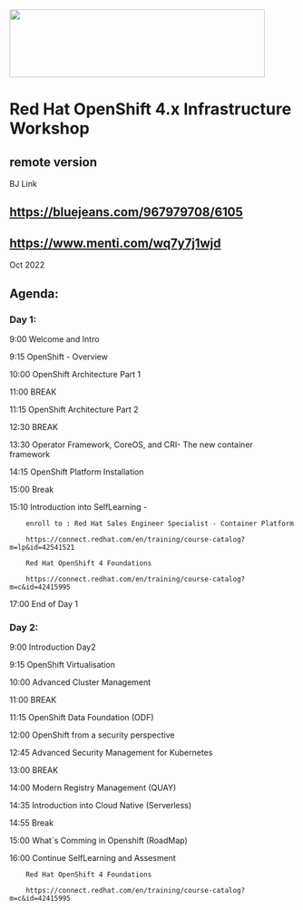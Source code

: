 <img src="https://github.com/alfbach/OCP_Arch/blob/master/logo.png" width="450" height="120">


# Red Hat OpenShift 4.x Infrastructure Workshop
## remote version

BJ Link 

## https://bluejeans.com/967979708/6105

## https://www.menti.com/wq7y7j1wjd

Oct 2022

## Agenda:

### Day 1:

9:00		Welcome and Intro	

9:15		OpenShift - Overview

10:00		OpenShift Architecture Part 1

11:00		BREAK		

11:15		OpenShift Architecture Part 2

12:30		BREAK

13:30		Operator Framework, CoreOS, and CRI- The new container framework

14:15		OpenShift Platform Installation

15:00		Break

15:10		Introduction into SelfLearning - 

		enroll to : Red Hat Sales Engineer Specialist - Container Platform

		https://connect.redhat.com/en/training/course-catalog?m=lp&id=42541521 
		
		Red Hat OpenShift 4 Foundations

		https://connect.redhat.com/en/training/course-catalog?m=c&id=42415995

17:00		End of Day 1

### Day 2:

9:00		Introduction Day2

9:15		OpenShift Virtualisation		

10:00		Advanced Cluster Management

11:00		BREAK

11:15		OpenShift Data Foundation (ODF)

12:00		OpenShift from a security perspective

12:45		Advanced Security Management for Kubernetes 

13:00		BREAK
		
14:00		Modern Registry Management (QUAY)

14:35		Introduction into Cloud Native (Serverless)

14:55		Break

15:00		What´s Comming in Openshift (RoadMap)

16:00		Continue SelfLearning and Assesment

		Red Hat OpenShift 4 Foundations

		https://connect.redhat.com/en/training/course-catalog?m=c&id=42415995		
